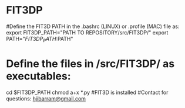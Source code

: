 # FIT3DP
#Define the FIT3D PATH in the .bashrc (LINUX) or .profile (MAC) file as:
export FIT3DP_PATH="PATH TO REPOSITORY/src/FIT3DP/"
export PATH="$FIT3DP_PATH:$PATH"
# Define the files in /src/FIT3DP/ as executables:
cd $FIT3DP_PATH
chmod a+x *.py
#FIT3D is installed
#Contact for questions: hjibarram@gmail.com

